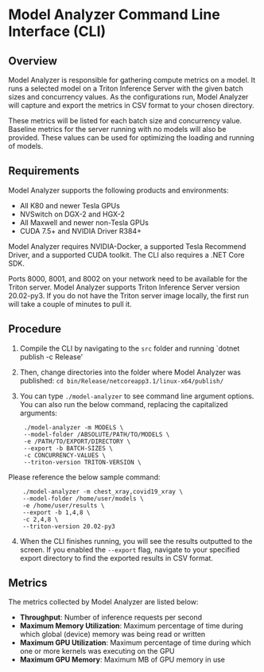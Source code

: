 # Model Analyzer Command Line Interface (CLI)

## Overview

Model Analyzer is responsible for gathering compute metrics on a model. It runs a selected model on a Triton Inference Server with the given batch sizes and concurrency values. As the configurations run, Model Analyzer will capture and export the metrics in CSV format to your chosen directory.

These metrics will be listed for each batch size and concurrency value. Baseline metrics for the server running with no models will also be provided. These values can be used for optimizing the loading and running of models.

## Requirements

Model Analyzer supports the following products and environments:
- All K80 and newer Tesla GPUs
- NVSwitch on DGX-2 and HGX-2
- All Maxwell and newer non-Tesla GPUs
- CUDA 7.5+ and NVIDIA Driver R384+

Model Analyzer requires NVIDIA-Docker, a supported Tesla Recommend Driver, and a supported CUDA toolkit. The CLI also requires a .NET Core SDK.

Ports 8000, 8001, and 8002 on your network need to be available for the Triton server. Model Analyzer supports Triton Inference Server version 20.02-py3. If you do not have the Triton server image locally, the first run will take a couple of minutes to pull it.

## Procedure

1. Compile the CLI by navigating to the `src` folder and running `dotnet publish -c Release'
2. Then, change directories into the folder where Model Analyzer was published: `cd bin/Release/netcoreapp3.1/linux-x64/publish/`
3. You can type `./model-analyzer` to see command line argument options. You can also run the below command, replacing the capitalized arguments:

        ./model-analyzer -m MODELS \
        --model-folder /ABSOLUTE/PATH/TO/MODELS \
        -e /PATH/TO/EXPORT/DIRECTORY \
        --export -b BATCH-SIZES \
        -c CONCURRENCY-VALUES \
        --triton-version TRITON-VERSION \

Please reference the below sample command:

        ./model-analyzer -m chest_xray,covid19_xray \
        --model-folder /home/user/models \
        -e /home/user/results \
        --export -b 1,4,8 \
        -c 2,4,8 \
        --triton-version 20.02-py3

4. When the CLI finishes running, you will see the results outputted to the screen. If you enabled the `--export` flag, navigate to your specified export directory to find the exported results in CSV format.

## Metrics

The metrics collected by Model Analyzer are listed below:

- **Throughput**: Number of inference requests per second
- **Maximum Memory Utilization**: Maximum percentage of time during which global (device) memory was being read or written
- **Maximum GPU Utilization**: Maximum percentage of time during which one or more kernels was executing on the GPU
- **Maximum GPU Memory**: Maximum MB of GPU memory in use